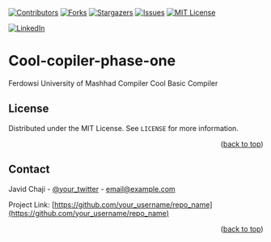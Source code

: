 <a name="readme-top"></a>


[![Contributors][contributors-shield]][contributors-url]
[![Forks][forks-shield]][forks-url]
[![Stargazers][stars-shield]][stars-url]
[![Issues][issues-shield]][issues-url]
[![MIT License][license-shield]][license-url]



[![LinkedIn][linkedin-shield]][javid-linkedin-url]

# Cool-copiler-phase-one

Ferdowsi University of Mashhad Compiler Cool Basic Compiler



<!-- LICENSE -->
## License

Distributed under the MIT License. See `LICENSE` for more information.

<p align="right">(<a href="#readme-top">back to top</a>)</p>



<!-- CONTACT -->
## Contact

Javid Chaji - [@your_twitter](https://twitter.com/your_username) - email@example.com

Project Link: [https://github.com/your_username/repo_name](https://github.com/your_username/repo_name)

<p align="right">(<a href="#readme-top">back to top</a>)</p>




<!-- MARKDOWN LINKS & IMAGES -->
<!-- https://www.markdownguide.org/basic-syntax/#reference-style-links -->
<!-- https://ileriayo.github.io/markdown-badges/ -->

<!-- Contributors -->
[contributors-shield]: https://img.shields.io/github/contributors/javidchaji/FUM-Compiler-Cool-Basic-Compiler.svg?style=for-the-badge

[contributors-url]: https://github.com/javidchaji/FUM-Compiler-Cool-Basic-Compiler/graphs/contributors

<!-- Forks -->
[forks-shield]: https://img.shields.io/github/forks/javidchaji/FUM-Compiler-Cool-Basic-Compiler.svg?style=for-the-badge

[forks-url]: https://github.com/javidchaji/FUM-Compiler-Cool-Basic-Compiler/network/members


<!-- Stars -->
[stars-shield]: https://img.shields.io/github/stars/javidchaji/FUM-Compiler-Cool-Basic-Compiler.svg?style=for-the-badge

[stars-url]: https://github.com/javidchaji/FUM-Compiler-Cool-Basic-Compiler/stargazers


<!-- Issues -->
[issues-shield]: https://img.shields.io/github/issues/javidchaji/FUM-Compiler-Cool-Basic-Compiler.svg?style=for-the-badge

[issues-url]: https://github.com/javidchaji/FUM-Compiler-Cool-Basic-Compiler/issues


<!-- License -->
[license-shield]: https://img.shields.io/github/license/javidchaji/FUM-Compiler-Cool-Basic-Compiler.svg?style=for-the-badge

[license-url]: https://github.com/javidchaji/FUM-Compiler-Cool-Basic-Compiler/blob/master/LICENSE


<!-- Linkedin -->
[linkedin-shield]: https://img.shields.io/badge/linkedin-%230077B5.svg?style=for-the-badge&logo=linkedin&logoColor=white

[javid-linkedin-url]: https://linkedin.com/in/javidchaji
